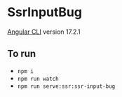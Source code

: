 # SsrInputBug

[Angular CLI](https://github.com/angular/angular-cli) version 17.2.1

## To run

- `npm i`
- `npm run watch`
- `npm run serve:ssr:ssr-input-bug`

